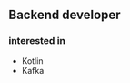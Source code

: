## Backend developer

<!--
### Tech stack, working for
- Java, Spring Boot, MySQL (under 8.0), RabbitMQ, NGINX, ...
- develop and maintaining a service which is over 15+ years
- Automation (notification, deployment)
-->

### interested in
- Kotlin
- Kafka

<!--
Here are some ideas to get you started:

- 🔭 I’m currently working on ...
- 🌱 I’m currently learning ...
- 👯 I’m looking to collaborate on ...
- 🤔 I’m looking for help with ...
- 💬 Ask me about ...
- 📫 How to reach me: ...
- 😄 Pronouns: ...
- ⚡ Fun fact: ...
-->
